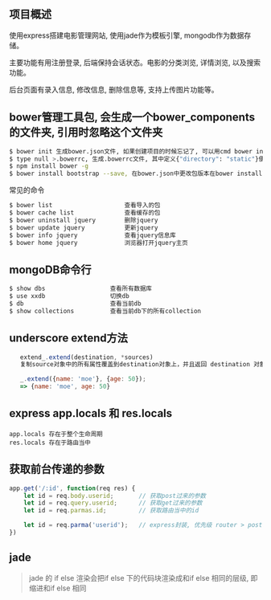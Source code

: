 ## 项目概述
	
使用express搭建电影管理网站, 使用jade作为模板引擎, mongodb作为数据存储。

主要功能有用注册登录, 后端保持会话状态。电影的分类浏览, 详情浏览, 以及搜索功能。

后台页面有录入信息, 修改信息, 删除信息等, 支持上传图片功能等。


## bower管理工具包, 会生成一个bower_components的文件夹, 引用时忽略这个文件夹

```sh
$ bower init 生成bower.json文件, 如果创建项目的时候忘记了, 可以用cmd bower init
$ type null >.bowerrc, 生成.bowerrc文件, 其中定义{"directory": "static"}便可以将包安装在指定目录
$ npm install bower -g
$ bower install bootstrap --save, 在bower.json中更改包版本在bower install就可以更换包版本, "bootstrap": "2.3.2"指定版本, ~2.3.2,安装不低于2.3.x; ^2.3.2不低于2.x.x; latest: 最新版本
```

常见的命令

```sh
$ bower list   					查看导入的包
$ bower cache list  			查看缓存的包
$ bower uninstall jquery		删除jquery
$ bower update jquery			更新jquery
$ bower info jquery 			查看jquery信息库
$ bower home jquery 			浏览器打开jquery主页
 ```

## mongoDB命令行

```sh
$ show dbs  				查看所有数据库
$ use xxdb 					切换db
$ db 						查看当前db
$ show collections			查看当前db下的所有collection
```

 ## underscore extend方法

 ```javascript
	extend_.extend(destination, *sources) 
	复制source对象中的所有属性覆盖到destination对象上，并且返回 destination 对象. 复制是按顺序的, 所以后面的对象属性会把前面的对象属性覆盖掉(如果有重复).

	_.extend({name: 'moe'}, {age: 50});
	=> {name: 'moe', age: 50}
 ```

## express app.locals 和 res.locals

	app.locals 存在于整个生命周期
	res.locals 存在于路由当中

## 获取前台传递的参数

```javascript
app.get('/:id', function(req res) {
	let id = req.body.userid; 		// 获取post过来的参数
	let id = req.query.userid; 		// 获取get过来的参数
	let id = req.parmas.id; 		// 获取路由当中的id

	let id = req.parma('userid');	// express封装, 优先级 router > post > get
})

```

## jade
> jade 的 if else 渲染会把if else 下的代码块渲染成和if else 相同的层级, 即缩进和if else 相同


